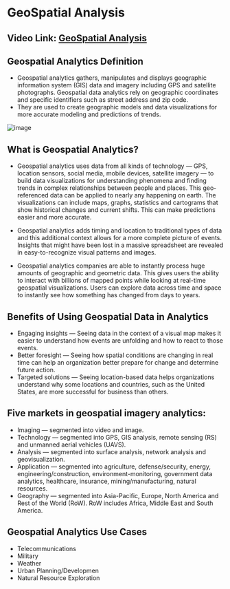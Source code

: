 # GeoSpatial Analysis

## Video Link: [GeoSpatial Analysis](https://drive.google.com/file/d/1Zwb7tWAQUjCm5wgoAFpAqrjR7fOAax5K/view?usp=sharing)

## Geospatial Analytics Definition

- Geospatial analytics gathers, manipulates and displays geographic information system (GIS) data and imagery including GPS and satellite photographs. Geospatial data analytics rely on geographic coordinates and specific identifiers such as street address and zip code.
-  They are used to create geographic models and data visualizations for more accurate modeling and predictions of trends.

![image](https://user-images.githubusercontent.com/63282184/143688248-55551e8d-a6a6-4936-9f3c-43f428a88473.png)


## What is Geospatial Analytics?
- Geospatial analytics uses data from all kinds of technology — GPS, location sensors, social media, mobile devices, satellite imagery — to build data visualizations for understanding phenomena and finding trends in complex relationships between people and places. This geo-referenced data can be applied to nearly any happening on earth. The visualizations can include maps, graphs, statistics and cartograms that show historical changes and current shifts. This can make predictions easier and more accurate.

- Geospatial analytics adds timing and location to traditional types of data and this additional context allows for a more complete picture of events. Insights that might have been lost in a massive spreadsheet are revealed in easy-to-recognize visual patterns and images.

- Geospatial analytics companies are able to instantly process huge amounts of geographic and geometric data. This gives users the ability to interact with billions of mapped points while looking at real-time geospatial visualizations. Users can explore data across time and space to instantly see how something has changed from days to years.

## Benefits of Using Geospatial Data in Analytics

- Engaging insights — Seeing data in the context of a visual map makes it easier to understand how events are unfolding and how to react to those events.
- Better foresight — Seeing how spatial conditions are changing in real time can help an organization better prepare for change and determine future action.
- Targeted solutions — Seeing location-based data helps organizations understand why some locations and countries, such as the United States, are more successful for business than others.

## Five markets in geospatial imagery analytics:

- Imaging — segmented into video and image.
- Technology — segmented into GPS, GIS analysis, remote sensing (RS) and unmanned aerial vehicles (UAVS).
- Analysis — segmented into surface analysis, network analysis and geovisualization.
- Application — segmented into agriculture, defense/security, energy, engineering/construction, environment-monitoring, government data analytics, healthcare, insurance, mining/manufacturing, natural resources.
- Geography — segmented into Asia-Pacific, Europe, North America and Rest of the World (RoW). RoW includes Africa, Middle East and South America.

## Geospatial Analytics Use Cases

- Telecommunications
- Military
- Weather 
- Urban Planning/Developmen
- Natural Resource Exploration


